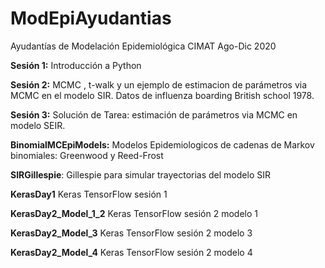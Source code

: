 # ModEpiAyudantias
Ayudantías de Modelación Epidemiológica CIMAT Ago-Dic 2020

**Sesión 1:**
Introducción a Python

**Sesión 2:**
MCMC , t-walk y un ejemplo de estimacion de parámetros via MCMC en el modelo SIR. Datos de influenza boarding British school 1978.

**Sesión 3:**
Solución de Tarea: estimación de parámetros via MCMC en modelo SEIR. 

**BinomialMCEpiModels:**
Modelos Epidemiologicos de cadenas de Markov binomiales: Greenwood y Reed-Frost 

**SIRGillespie**:
Gillespie para simular trayectorias del modelo SIR 

**KerasDay1**
Keras TensorFlow sesión 1

**KerasDay2_Model_1_2**
Keras TensorFlow sesión 2 modelo 1

**KerasDay2_Model_3**
Keras TensorFlow sesión 2 modelo 3

**KerasDay2_Model_4**
Keras TensorFlow sesión 2 modelo 4
